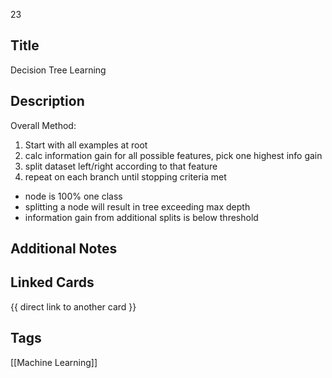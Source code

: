 23

## Title
Decision Tree Learning 

## Description
Overall Method:
1. Start with all examples at root
2. calc information gain for all possible features, pick one highest info gain
3. split dataset left/right according to that feature
4. repeat on each branch until stopping criteria met
  - node is 100% one class
  - splitting a node will result in tree exceeding max depth
  - information gain from additional splits is below threshold

## Additional Notes


## Linked Cards
{{ direct link to another card }}

## Tags
[[Machine Learning]]

